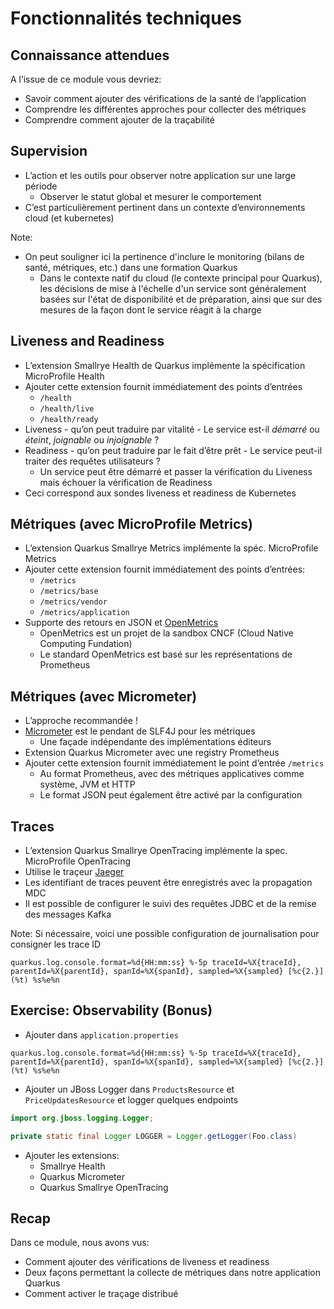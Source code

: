 # Fonctionnalités techniques


## Connaissance attendues

A l’issue de ce module vous devriez:
* Savoir comment ajouter des vérifications de la santé de l’application
* Comprendre les différentes approches pour collecter des métriques
* Comprendre comment ajouter de la traçabilité


## Supervision
* L’action et les outils pour observer notre application sur une large période
    * Observer le statut global et mesurer le comportement
* C’est particulièrement pertinent dans un contexte d’environnements cloud (et kubernetes)

Note:
* On peut souligner ici la pertinence d'inclure le monitoring (bilans de santé, métriques, etc.) dans une formation Quarkus
  * Dans le contexte natif du cloud (le contexte principal pour Quarkus), les décisions de mise à l'échelle d'un service sont généralement basées sur l'état de disponibilité et de préparation, ainsi que sur des mesures de la façon dont le service réagit à la charge


## Liveness and Readiness
* L’extension Smallrye Health de Quarkus  implémente la spécification MicroProfile Health
* Ajouter cette extension fournit immédiatement des points d’entrées
    * `/health`
    * `/health/live`
    * `/health/ready`
* Liveness - qu’on peut traduire par vitalité - Le service est-il _démarré_ ou _éteint_, _joignable_ ou _injoignable_ ?
* Readiness - qu’on peut traduire par le fait d’être prêt - Le service peut-il traiter des requêtes utilisateurs ?
    * Un service peut être démarré et passer la vérification du Liveness mais échouer la vérification de Readiness
* Ceci correspond aux sondes liveness et readiness de Kubernetes


## Métriques (avec MicroProfile Metrics)
* L’extension Quarkus Smallrye Metrics implémente la spéc. MicroProfile Metrics
* Ajouter cette extension fournit immédiatement des points d’entrées:
    * `/metrics`
    * `/metrics/base`
    * `/metrics/vendor`
    * `/metrics/application`
* Supporte des retours en JSON et [OpenMetrics](https://openmetrics.io/)
    * OpenMetrics est un projet de la sandbox CNCF (Cloud Native Computing Fundation)
    * Le standard OpenMetrics est basé sur les représentations de Prometheus


## Métriques (avec Micrometer)
* L’approche recommandée !
* [Micrometer](https://micrometer.io/) est le pendant de SLF4J pour les métriques
    * Une façade indépendante des implémentations éditeurs
* Extension Quarkus Micrometer avec une registry Prometheus
* Ajouter cette extension fournit immédiatement le point d’entrée `/metrics`
    * Au format Prometheus, avec des métriques applicatives comme système, JVM et HTTP
    * Le format JSON peut également être activé par la configuration


## Traces
* L’extension Quarkus Smallrye OpenTracing implémente la spec. MicroProfile OpenTracing
* Utilise le traçeur [Jaeger](https://www.jaegertracing.io/)
* Les identifiant de traces peuvent être enregistrés avec la propagation MDC
* Il est possible de configurer le suivi des requêtes JDBC et de la remise des messages Kafka

Note:
Si nécessaire, voici une possible configuration de journalisation pour consigner les trace ID

```
quarkus.log.console.format=%d{HH:mm:ss} %-5p traceId=%X{traceId}, parentId=%X{parentId}, spanId=%X{spanId}, sampled=%X{sampled} [%c{2.}] (%t) %s%e%n
```


<!-- .slide: data-background="#abcdef" -->
## Exercise: Observability (Bonus)

* Ajouter dans `application.properties`

```
quarkus.log.console.format=%d{HH:mm:ss} %-5p traceId=%X{traceId}, parentId=%X{parentId}, spanId=%X{spanId}, sampled=%X{sampled} [%c{2.}] (%t) %s%e%n
```
* Ajouter un JBoss Logger dans `ProductsResource` et `PriceUpdatesResource` et logger quelques endpoints

```java
import org.jboss.logging.Logger;

private static final Logger LOGGER = Logger.getLogger(Foo.class)
```

* Ajouter les extensions:
    * Smallrye Health
    * Quarkus Micrometer
    * Quarkus Smallrye OpenTracing


## Recap

Dans ce module, nous avons vus:
* Comment ajouter des vérifications de liveness et readiness
* Deux façons permettant la collecte de métriques dans notre application Quarkus
* Comment activer le traçage distribué

